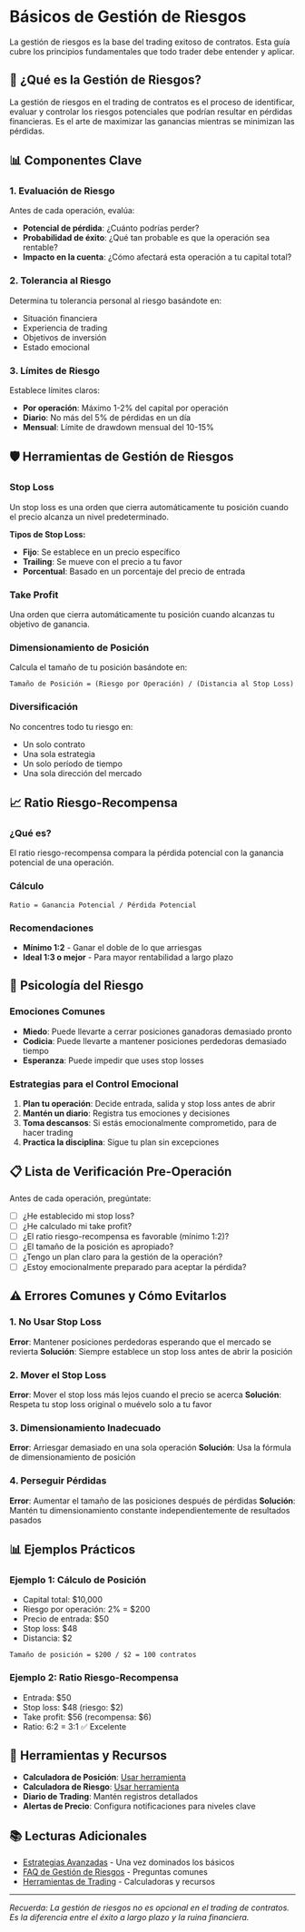 # Básicos de Gestión de Riesgos

La gestión de riesgos es la base del trading exitoso de contratos. Esta guía cubre los principios fundamentales que todo trader debe entender y aplicar.

## 🎯 ¿Qué es la Gestión de Riesgos?

La gestión de riesgos en el trading de contratos es el proceso de identificar, evaluar y controlar los riesgos potenciales que podrían resultar en pérdidas financieras. Es el arte de maximizar las ganancias mientras se minimizan las pérdidas.

## 📊 Componentes Clave

### 1. Evaluación de Riesgo

Antes de cada operación, evalúa:
- **Potencial de pérdida**: ¿Cuánto podrías perder?
- **Probabilidad de éxito**: ¿Qué tan probable es que la operación sea rentable?
- **Impacto en la cuenta**: ¿Cómo afectará esta operación a tu capital total?

### 2. Tolerancia al Riesgo

Determina tu tolerancia personal al riesgo basándote en:
- Situación financiera
- Experiencia de trading
- Objetivos de inversión
- Estado emocional

### 3. Límites de Riesgo

Establece límites claros:
- **Por operación**: Máximo 1-2% del capital por operación
- **Diario**: No más del 5% de pérdidas en un día
- **Mensual**: Límite de drawdown mensual del 10-15%

## 🛡️ Herramientas de Gestión de Riesgos

### Stop Loss
Un stop loss es una orden que cierra automáticamente tu posición cuando el precio alcanza un nivel predeterminado.

**Tipos de Stop Loss:**
- **Fijo**: Se establece en un precio específico
- **Trailing**: Se mueve con el precio a tu favor
- **Porcentual**: Basado en un porcentaje del precio de entrada

### Take Profit
Una orden que cierra automáticamente tu posición cuando alcanzas tu objetivo de ganancia.

### Dimensionamiento de Posición
Calcula el tamaño de tu posición basándote en:
```
Tamaño de Posición = (Riesgo por Operación) / (Distancia al Stop Loss)
```

### Diversificación
No concentres todo tu riesgo en:
- Un solo contrato
- Una sola estrategia
- Un solo período de tiempo
- Una sola dirección del mercado

## 📈 Ratio Riesgo-Recompensa

### ¿Qué es?
El ratio riesgo-recompensa compara la pérdida potencial con la ganancia potencial de una operación.

### Cálculo
```
Ratio = Ganancia Potencial / Pérdida Potencial
```

### Recomendaciones
- **Mínimo 1:2** - Ganar el doble de lo que arriesgas
- **Ideal 1:3 o mejor** - Para mayor rentabilidad a largo plazo

## 🧠 Psicología del Riesgo

### Emociones Comunes
- **Miedo**: Puede llevarte a cerrar posiciones ganadoras demasiado pronto
- **Codicia**: Puede llevarte a mantener posiciones perdedoras demasiado tiempo
- **Esperanza**: Puede impedir que uses stop losses

### Estrategias para el Control Emocional
1. **Plan tu operación**: Decide entrada, salida y stop loss antes de abrir
2. **Mantén un diario**: Registra tus emociones y decisiones
3. **Toma descansos**: Si estás emocionalmente comprometido, para de hacer trading
4. **Practica la disciplina**: Sigue tu plan sin excepciones

## 📋 Lista de Verificación Pre-Operación

Antes de cada operación, pregúntate:

- [ ] ¿He establecido mi stop loss?
- [ ] ¿He calculado mi take profit?
- [ ] ¿El ratio riesgo-recompensa es favorable (mínimo 1:2)?
- [ ] ¿El tamaño de la posición es apropiado?
- [ ] ¿Tengo un plan claro para la gestión de la operación?
- [ ] ¿Estoy emocionalmente preparado para aceptar la pérdida?

## ⚠️ Errores Comunes y Cómo Evitarlos

### 1. No Usar Stop Loss
**Error**: Mantener posiciones perdedoras esperando que el mercado se revierta
**Solución**: Siempre establece un stop loss antes de abrir la posición

### 2. Mover el Stop Loss
**Error**: Mover el stop loss más lejos cuando el precio se acerca
**Solución**: Respeta tu stop loss original o muévelo solo a tu favor

### 3. Dimensionamiento Inadecuado
**Error**: Arriesgar demasiado en una sola operación
**Solución**: Usa la fórmula de dimensionamiento de posición

### 4. Perseguir Pérdidas
**Error**: Aumentar el tamaño de las posiciones después de pérdidas
**Solución**: Mantén tu dimensionamiento constante independientemente de resultados pasados

## 📊 Ejemplos Prácticos

### Ejemplo 1: Cálculo de Posición
- Capital total: $10,000
- Riesgo por operación: 2% = $200
- Precio de entrada: $50
- Stop loss: $48
- Distancia: $2

```
Tamaño de posición = $200 / $2 = 100 contratos
```

### Ejemplo 2: Ratio Riesgo-Recompensa
- Entrada: $50
- Stop loss: $48 (riesgo: $2)
- Take profit: $56 (recompensa: $6)
- Ratio: 6:2 = 3:1 ✅ Excelente

## 🔧 Herramientas y Recursos

- **Calculadora de Posición**: [Usar herramienta](/es/tools/position-calculator)
- **Calculadora de Riesgo**: [Usar herramienta](/es/tools/risk-calculator)
- **Diario de Trading**: Mantén registros detallados
- **Alertas de Precio**: Configura notificaciones para niveles clave

## 📚 Lecturas Adicionales

- [Estrategias Avanzadas](/es/advanced-strategies/) - Una vez dominados los básicos
- [FAQ de Gestión de Riesgos](/es/faq/risk-management) - Preguntas comunes
- [Herramientas de Trading](/es/tools/) - Calculadoras y recursos

---

*Recuerda: La gestión de riesgos no es opcional en el trading de contratos. Es la diferencia entre el éxito a largo plazo y la ruina financiera.*
